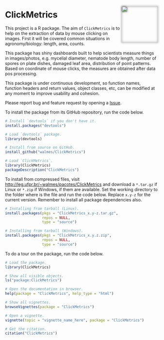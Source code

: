 <img src="https://raw.githubusercontent.com/walmes/ClickMetrics/master/inst/hexsticker/ClickMetrics.png" width="120px" align="right" display="block" style="padding-top: 2em; -webkit-filter: drop-shadow(0px 0px 3px #111);">

ClickMetrics
============

<!-- [![Build Status](https://travis-ci.org/walmes/ClickMetrics.svg?branch=master)](https://travis-ci.org/walmes/ClickMetrics) -->

This project is a R package. The aim of `ClickMetrics` is to help on the
extraction of data by mouse clicking on images. First it will be covered
common situations in agronomy/biology: length, area, counts.

This package has shiny dashboards built to help scientists measure
things in images/photos, e.g. mycelial diameter, nematode body length,
number of spores on plate dishes, damaged leaf area, distribution of
point patterns. Based on coordinate of mouse clicks, the measures are
obtained after data pos processing.

This package is under continuous development, so function names,
function headers and return values, object classes, etc, can be modified
at any moment to improve usability and cohesion.

Please report bug and feature request by opening a
[Issue](https://github.com/walmes/ClickMetrics/issues).

To install the package from its GitHub repository, run the code below.

```r
# Install `devtools` if you don't have it.
install.packages("devtools")

# Load `devtools` package.
library(devtools)

# Install from source on GitHub.
install_github("walmes/ClickMetrics")

# Load `ClickMetrics`.
library(ClickMetrics)
packageDescription("ClickMetrics")
```

To install from compressed files, visit
<http://leg.ufpr.br/~walmes/pacotes/ClickMetrics> and download a
`*.tar.gz` if Linux or `*.zip` if Windows, if them are available. Set
the working directory to the folder where is the file and run the code
below. Replace `x.y-z` for the current version. Remember to install all
package dependencies also.

```r
# Installing from tarball (Linux).
install.packages(pkgs = "ClickMetrics_x.y-z.tar.gz",
                 repos = NULL,
                 type = "source")

# Installing from tarball (Windows).
install.packages(pkgs = "ClickMetrics_x.y.z.zip",
                 repos = NULL,
                 type = "source")
```

To do a tour on the package, run the code below.

```r
# Load the package.
library(ClickMetrics)

# Show all visible objects.
ls("package:ClickMetrics")

# Open the documentation in browser.
help(package = "ClickMetrics", help_type = "html")

# Show all vignettes.
browseVignettes(package = "ClickMetrics")

# Open a vignette.
vignette(topic = "vignette_name_here", package = "ClickMetrics")

# Get the citation.
citation("ClickMetrics")
```

